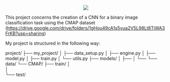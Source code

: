 

<p align="center">
    <img src=https://github.com/user-attachments/assets/b857a1be-c4ff-4ace-9008-5eb6debe439e\>
</p>




This project concerns the creation of a CNN for a binary image classification task using the CMAP dataset (https://drive.google.com/drive/folders/1gHou49cA1s5vua2V5L98Lt8TiWA3FrKB?usp=sharing) 











My project is structured in the following way:

project/
├── my_project/
│   ├── data_setup.py
│   ├── engine.py
│   ├── model.py
│   ├── train.py
│   └── utils.py
├── models/
│   ├── 
│   └── 
└── data/
    └── CMAP/
        ├── train/
        │      
        │   
        └── test/

